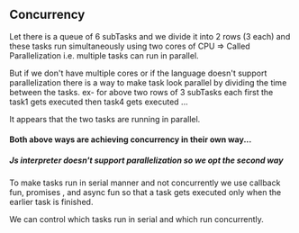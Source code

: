 ## Concurrency
Let there is a queue of 6 subTasks and we divide it into 2 rows (3 each) 
and these tasks run simultaneously using two cores of CPU => Called Parallelization
i.e. multiple tasks can run in parallel.

But if we don't have multiple cores or if the language doesn't support parallelization
there is a way to make task look parallel by dividing the time between the tasks.
ex- for above two rows of 3 subTasks each first the task1 gets executed 
then task4 gets executed ... 

It appears that the two tasks are running in parallel.

#### Both above ways are achieving concurrency in their own way...
##### Js interpreter doesn't  support parallelization so we opt the second way

To make tasks run in serial manner and not concurrently we use callback fun, promises
, and async fun so that a task gets executed only when the earlier task is finished.

We can control which tasks run in serial and which run concurrently.  
